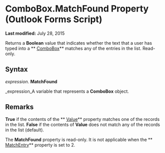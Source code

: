 
# ComboBox.MatchFound Property (Outlook Forms Script)

 **Last modified:** July 28, 2015

Returns a  **Boolean** value that indicates whether the text that a user has typed into a ** [ComboBox](31e7c1de-ee4e-b3d9-4579-7fc6b215bad3.md)** matches any of the entries in the list. Read-only.

## Syntax

 _expression_. **MatchFound**

 _expression_A variable that represents a  **ComboBox** object.


## Remarks

 **True** if the contents of the ** [Value](a81934d0-50b5-aa2d-f45b-ea8b826bcea9.md)** property matches one of the records in the list. **False** if the contents of **Value** does not match any of the records in the list (default).

The  **MatchFound** property is read-only. It is not applicable when the ** [MatchEntry](781eab91-22b6-8ee3-a591-d6d016194e15.md)** property is set to 2.

